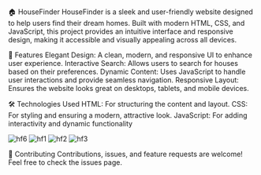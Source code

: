 🏠 HouseFinder
HouseFinder is a sleek and user-friendly website designed to help users find their dream homes. Built with modern HTML, CSS, and JavaScript, this project provides an intuitive interface and responsive design, making it accessible and visually appealing across all devices.

🌟 Features
Elegant Design: A clean, modern, and responsive UI to enhance user experience.
Interactive Search: Allows users to search for houses based on their preferences.
Dynamic Content: Uses JavaScript to handle user interactions and provide seamless navigation.
Responsive Layout: Ensures the website looks great on desktops, tablets, and mobile devices.

🛠️ Technologies Used
HTML: For structuring the content and layout.
CSS: For styling and ensuring a modern, attractive look.
JavaScript: For adding interactivity and dynamic functionality

![hf6](https://github.com/user-attachments/assets/cb6c3c39-2e2c-47ac-bdf3-542f15478522)
![hf1](https://github.com/user-attachments/assets/b1410c39-6ff9-4bb8-bed4-94fa2e1c5ca8)
![hf2](https://github.com/user-attachments/assets/b28d6fde-8a00-4bf2-bca2-4597fad6eef9)
![hf3](https://github.com/user-attachments/assets/aac57dc7-ed98-4b46-8f5e-8d5c887adbd5)


🤝 Contributing
Contributions, issues, and feature requests are welcome!
Feel free to check the issues page.




